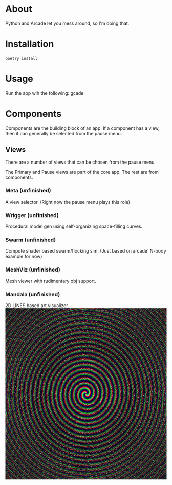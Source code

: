# About
Python and Arcade let you mess around, so I'm doing that.

# Installation
    poetry install

# Usage
Run the app wih the following:
    gcade

# Components
Components are the building block of an app. If a component has a view, then it can generally be selected from the pause menu. 

## Views
There are a number of views that can be chosen from the pause menu.

The Primary and Pause views are part of the core app. The rest are from components.

### Meta (unfinished)
A view selector. (Right now the pause menu plays this role)
### Wrigger (unfinished)
Procedural model gen using self-organizing space-filling curves.
### Swarm (unfinished)
Compute shader based swarm/flocking sim. (Just based on arcade' N-body example for now)
### MeshViz (unfinished)
Mesh viewer with rudimentary obj support.
### Mandala (unfinished)
2D LINES based art visualizer.
![](https://raw.githubusercontent.com/GRAYgoose124/arshade/main/screenshots/mand1.jpg)